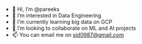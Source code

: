 - 👋 Hi, I’m @pareeks
- 👀 I’m interested in Data Engineering
- 🌱 I’m currently learning big data on GCP
- 💞️ I’m looking to collaborate on ML and AI projects
- 📫 You can email me on sid0987@gmail.com

<!---
pareeks/pareeks is a ✨ special ✨ repository because its `README.md` (this file) appears on your GitHub profile.
You can click the Preview link to take a look at your changes.
--->
